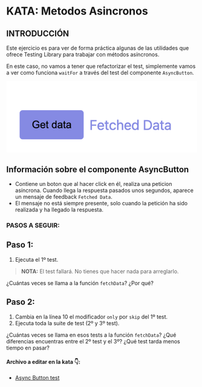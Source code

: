 # KATA: Metodos Asincronos

## INTRODUCCIÓN

Este ejercicio es para ver de forma práctica algunas de las utilidades que ofrece Testing Library para trabajar con
métodos asíncronos.

En este caso, no vamos a tener que refactorizar el test, simplemente vamos a ver como funciona `waitFor` a través del
test del componente `AsyncButton`.

![Async Button Component](../../../public/assets/async-button.png)

## Información sobre el componente AsyncButton

- Contiene un boton que al hacer click en él, realiza una peticion asíncrona. Cuando llega la respuesta pasados unos
  segundos, aparece un mensaje de feedback `Fetched Data`.
- El mensaje no está siempre presente, solo cuando la petición ha sido realizada y ha llegado la respuesta.

### PASOS A SEGUIR:

## Paso 1:

1. Ejecuta el 1º test.

> **NOTA:** El test fallará. No tienes que hacer nada para arreglarlo.

¿Cuántas veces se llama a la función `fetchData`? ¿Por qué?

## Paso 2:

1. Cambia en la línea 10 el modificador `only` por `skip` del 1º test.
2. Ejecuta toda la suite de test (2º y 3º test).

¿Cuántas veces se llama en esos tests a la función `fetchData`?
¿Qué diferencias encuentras entre el 2º test y el 3º?
¿Qué test tarda menos tiempo en pasar?

#### Archivo a editar en la kata 👇:

- [Async Button test](../../../src/katas/kata-4/AsyncButton.test.tsx)

